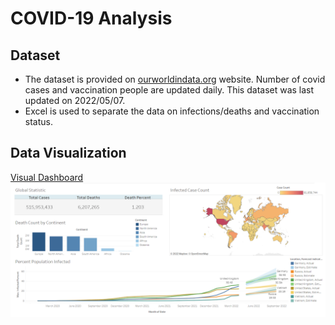 # COVID-19 Analysis

## Dataset
- The dataset is provided on [ourworldindata.org](https://ourworldindata.org/covid-deaths) website. Number of covid cases and vaccination people are updated daily. This dataset was last updated on 2022/05/07.
- Excel is used to separate the data on infections/deaths and vaccination status.

## Data Visualization
[Visual Dashboard](https://public.tableau.com/views/CovidAnalysisDashboard_16529863493910/Dashboard1?:language=en-US&:display_count=n&:origin=viz_share_link)
![Dashboard Preview](./query/visualization.png)
